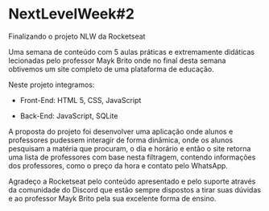 # NextLevelWeek#2

Finalizando o projeto NLW da Rocketseat

Uma semana de conteúdo com 5 aulas práticas e extremamente didáticas lecionadas pelo professor Mayk Brito onde no final desta semana obtivemos um site completo de uma plataforma de educação.

Neste projeto integramos:

- Front-End: HTML 5, CSS, JavaScript

- Back-End: JavaScript, SQLite

A proposta do projeto foi desenvolver uma aplicação onde alunos e professores pudessem interagir de forma dinâmica, onde os alunos pesquisam a matéria que procuram, o dia e horário e então o site retorna uma lista de professores com base nesta filtragem, contendo informações dos professores, como o preço da hora e contato pelo WhatsApp.


Agradeço a Rocketseat pelo conteúdo apresentado e pelo suporte através da comunidade do Discord que estão sempre dispostos a tirar suas dúvidas e ao professor Mayk Brito pela sua excelente forma de ensino.
